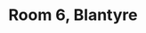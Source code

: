 ---
basin: 'Yes'
cudn: true
floor: Ground
grade: 1
images:
- /assets/images/rooms/blantyre/blant_6_1.png
- /assets/images/rooms/blantyre/blant_6_2.jpg
living_room: 'No'
location: Blantyre
name: '6'
network: Wired and Wireless
title: Room 6, Blantyre
---